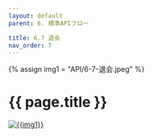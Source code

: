 ```yaml
---
layout: default
parent: 6. 標準APIフロー

title: 6.7 退会
nav_order: 7
---
```

{% assign img1 = "API/6-7-退会.jpeg" %}

# {{ page.title }}

<a href="{{ site.imgURL | append: img1 }}" target="_blank"> <img src="{{ site.imgURL | append: img1 }}" alt="{{img1}}"></a>
